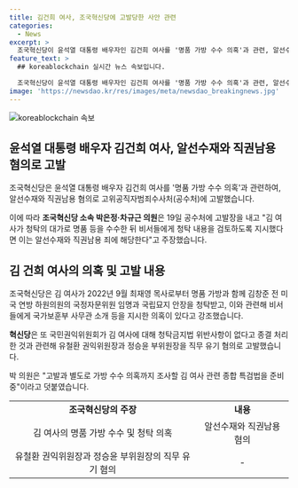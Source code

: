 ```yaml
---
title: 김건희 여사, 조국혁신당에 고발당한 사안 관련
categories:
  - News
excerpt: >
  조국혁신당이 윤석열 대통령 배우자인 김건희 여사를 '명품 가방 수수 의혹'과 관련, 알선수재와 직권남용 혐의로 고위공직자범죄수사처(공수처)에 고발했다. 박은정·차규근 의원은 19일 공수처에 고발장을 내고, 김 여사의 명품 가방 수수 의혹과 더불어 국민권익위원회의 종결 처리 및 유철환 권익위원장, 정승윤 부위원장에 대한 직무 유기 혐의로 고발했다. 혁신당은 김 여사 관련 종합 특검법을 준비 중이라고 밝혔다.
feature_text: >
  ## koreablockchain 실시간 뉴스 속보입니다.

  조국혁신당이 윤석열 대통령 배우자인 김건희 여사를 '명품 가방 수수 의혹'과 관련, 알선수재와 직권남용 혐의로 고위공직자범죄수사처(공수처)에 고발했다. 박은정·차규근 의원은 19일 공수처에 고발장을 내고, 김 여사의 명품 가방 수수 의혹과 더불어 국민권익위원회의 종결 처리 및 유철환 권익위원장, 정승윤 부위원장에 대한 직무 유기 혐의로 고발했다. 혁신당은 김 여사 관련 종합 특검법을 준비 중이라고 밝혔다.
image: 'https://newsdao.kr/res/images/meta/newsdao_breakingnews.jpg'
---
```


<p><img src="https://newsdao.kr/res/images/meta/newsdao_breakingnews.jpg" alt="koreablockchain 속보" /></p>

<h2 data-ke-size="size26">윤석열 대통령 배우자 김건희 여사, 알선수재와 직권남용 혐의로 고발</h2>

<p data-ke-size="size16">조국혁신당은 윤석열 대통령 배우자 김건희 여사를 '명품 가방 수수 의혹'과 관련하여, 알선수재와 직권남용 혐의로 고위공직자범죄수사처(공수처)에 고발했습니다. </p>

<p data-ke-size="size16">이에 따라 <b>조국혁신당 소속 박은정·차규근 의원</b>은 19일 공수처에 고발장을 내고 "김 여사가 청탁의 대가로 명품 등을 수수한 뒤 비서들에게 청탁 내용을 검토하도록 지시했다면 이는 알선수재와 직권남용 죄에 해당한다"고 주장했습니다.</p>

<h2 data-ke-size="size26">김 건희 여사의 의혹 및 고발 내용</h2>

<p data-ke-size="size16">조국혁신당은 김 여사가 2022년 9월 최재영 목사로부터 명품 가방과 함께 김창준 전 미국 연방 하원의원의 국정자문위원 임명과 국립묘지 안장을 청탁받고, 이와 관련해 비서들에게 국가보훈부 사무관 소개 등을 지시한 의혹이 있다고 강조했습니다.</p>

<p data-ke-size="size16"><b>혁신당</b>은 또 국민권익위원회가 김 여사에 대해 청탁금지법 위반사항이 없다고 종결 처리한 것과 관련해 유철환 권익위원장과 정승윤 부위원장을 직무 유기 혐의로 고발했습니다. </p>

<p data-ke-size="size16">박 의원은 "고발과 별도로 가방 수수 의혹까지 조사할 김 여사 관련 종합 특검법을 준비 중"이라고 덧붙였습니다.</p>

<table>
  <tr>
    <td style="text-align: center; height: 17px;"><b>조국혁신당의 주장</b></td>
    <td style="text-align: center; height: 17px;"><b>내용</b></td>
  </tr>
  <tr>
    <td style="text-align: center; height: 17px;">김 여사의 명품 가방 수수 및 청탁 의혹</td>
    <td style="text-align: center; height: 17px;">알선수재와 직권남용 혐의</td>
  </tr>
  <tr>
    <td style="text-align: center; height: 17px;">유철환 권익위원장과 정승윤 부위원장의 직무 유기 혐의</td>
    <td style="text-align: center; height: 17px;">-</td>
  </tr>
</table>

